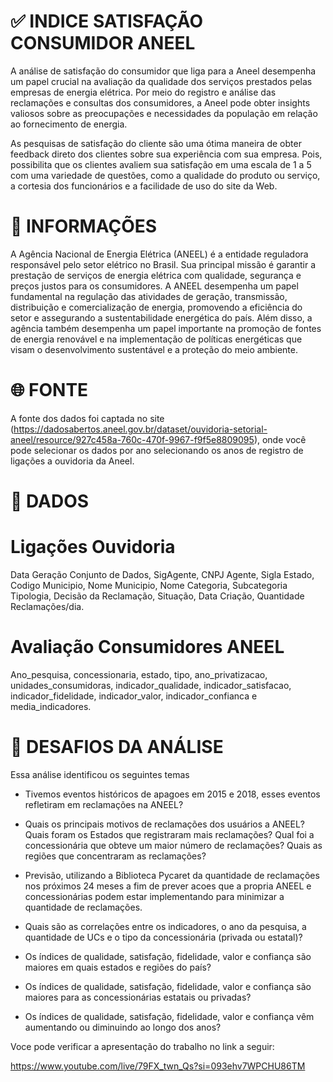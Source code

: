 # ✅ INDICE SATISFAÇÃO CONSUMIDOR ANEEL

A análise de satisfação do consumidor que liga para a Aneel desempenha um papel crucial na avaliação da qualidade dos serviços prestados pelas empresas de energia elétrica. Por meio do registro e análise das reclamações e consultas dos consumidores, a Aneel pode obter insights valiosos sobre as preocupações e necessidades da população em relação ao fornecimento de energia.

As pesquisas de satisfação do cliente são uma ótima maneira de obter feedback direto dos clientes sobre sua experiência com sua empresa. Pois, possibilita que os clientes avaliem sua satisfação em uma escala de 1 a 5 com uma variedade de questões, como a qualidade do produto ou serviço, a cortesia dos funcionários e a facilidade de uso do site da Web.

# 📖 INFORMAÇÕES

A Agência Nacional de Energia Elétrica (ANEEL) é a entidade reguladora responsável pelo setor elétrico no Brasil. Sua principal missão é garantir a prestação de serviços de energia elétrica com qualidade, segurança e preços justos para os consumidores. A ANEEL desempenha um papel fundamental na regulação das atividades de geração, transmissão, distribuição e comercialização de energia, promovendo a eficiência do setor e assegurando a sustentabilidade energética do país. Além disso, a agência também desempenha um papel importante na promoção de fontes de energia renovável e na implementação de políticas energéticas que visam o desenvolvimento sustentável e a proteção do meio ambiente.

# 🌐 FONTE

A fonte dos dados foi captada no site (https://dadosabertos.aneel.gov.br/dataset/ouvidoria-setorial-aneel/resource/927c458a-760c-470f-9967-f9f5e8809095), onde você pode selecionar os dados por ano selecionando os anos de registro de ligações a ouvidoria da Aneel.

# 💾 DADOS

# Ligações Ouvidoria

Data Geração Conjunto de Dados, SigAgente, CNPJ Agente, Sigla Estado, Codigo Municipio, Nome Municipio, Nome Categoria, Subcategoria Tipologia, Decisão da Reclamação, Situação, Data Criação, Quantidade Reclamações/dia.

# Avaliação Consumidores ANEEL

Ano_pesquisa, concessionaria, estado, tipo, ano_privatizacao, unidades_consumidoras, indicador_qualidade, indicador_satisfacao, indicador_fidelidade, indicador_valor, indicador_confianca e media_indicadores.

# 💪 DESAFIOS DA ANÁLISE

Essa análise identificou os seguintes temas

- Tivemos eventos históricos de apagoes em 2015 e 2018, esses eventos refletiram em reclamações na ANEEL?

- Quais os principais motivos de reclamações dos usuários a ANEEL? Quais foram os Estados que registraram mais reclamações? Qual foi a concessionária que obteve um maior número de reclamações? Quais as regiões que concentraram as reclamações?

- Previsão, utilizando a Biblioteca Pycaret da quantidade de reclamações nos próximos 24 meses a fim de prever acoes que a propria ANEEL e concessionárias podem estar implementando para minimizar a quantidade de reclamações.

- Quais são as correlações entre os indicadores, o ano da pesquisa, a quantidade de UCs e o tipo da concessionária (privada ou estatal)?

- Os índices de qualidade, satisfação, fidelidade, valor e confiança são maiores em quais estados e regiões do país?

- Os índices de qualidade, satisfação, fidelidade, valor e confiança são maiores para as concessionárias estatais ou privadas?

- Os índices de qualidade, satisfação, fidelidade, valor e confiança vêm aumentando ou diminuindo ao longo dos anos?

Voce pode verificar a apresentação do trabalho no link a seguir:

https://www.youtube.com/live/79FX_twn_Qs?si=093ehv7WPCHU86TM
